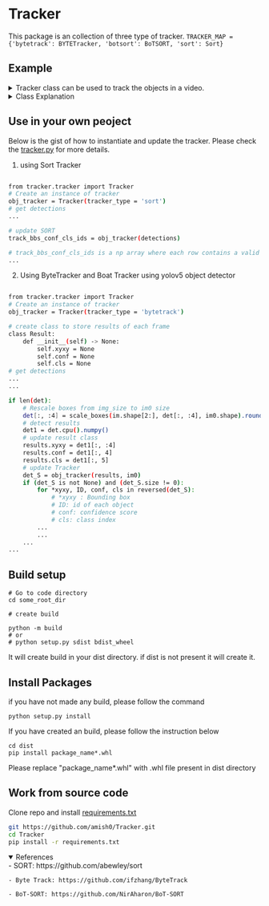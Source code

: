 # Tracker
This package is an collection of three type of tracker. `TRACKER_MAP = {'bytetrack': BYTETracker, 'botsort': BoTSORT, 'sort': Sort}`

## Example
<details close>
<summary>Tracker class can be used to track the objects in a video.</summary> Please check the [tracker.py](tracker/tracker.py) for more details.

```bash
# import tracker
from tracker.tracker import Tracker

# Create an instance of tracker
tracker = Tracker(tracker_type = 'sort')

# detections result from object detector
dets = np.array([[0,0,10,10,0.9,1],[0,0,10,10,0.8,1],[0,0,10,10,0.7,1], ....])

# update tracker
tracking_results = tracker(dets)

# print tracking results
print(tracking_results)
```
</details>

<details close>
<summary>Class Explanation</summary>

- `Tracker`: This class will initialize the tracker with the given tracker_type and tracker parameters from [corresponding yaml](tracker/cfg/*.yaml) file. __call__ will take the detections and return the tracking results. Please check the [tracker.py](tracker/tracker.py) for more details.
    - arguments:
    
        detections parameters in the format 

                if tracker_type == 'bytetrack' or tracker_type == 'botsort':
                    detections: Result class with following attributes
                        class Result:
                            def __init__(self) -> None:
                                self.xyxy = None
                                self.conf = None
                                self.cls = None
                    img: np.ndarray image
                
                if tracker_type == 'sort':
                    detections: new detections in the format
                    detections: `[[x1, y1, x2, y2, score, class_id], ...]`

    - returns:
        - Returns the updated bounding boxes in the format `[[x1, y1, x2, y2, track_id, score, class_id], ...]` if tracker is not initalized it will return None
</details>

## Use in your own peoject
Below is the gist of how to instantiate and update the tracker. Please check the [tracker.py](tracker/tracker.py) for more details.
1. using Sort Tracker
```bash

from tracker.tracker import Tracker
# Create an instance of tracker
obj_tracker = Tracker(tracker_type = 'sort')
# get detections
...

# update SORT
track_bbs_conf_cls_ids = obj_tracker(detections)

# track_bbs_conf_cls_ids is a np array where each row contains a valid bounding box, track_id, score and class
...
```
2. Using ByteTracker and Boat Tracker using yolov5 object detector
```bash

from tracker.tracker import Tracker
# Create an instance of tracker
obj_tracker = Tracker(tracker_type = 'bytetrack')

# create class to store results of each frame
class Result:
    def __init__(self) -> None:
        self.xyxy = None
        self.conf = None
        self.cls = None
# get detections
...
...

if len(det):
    # Rescale boxes from img_size to im0 size
    det[:, :4] = scale_boxes(im.shape[2:], det[:, :4], im0.shape).round()
    # detect results
    det1 = det.cpu().numpy()
    # update result class
    results.xyxy = det1[:, :4]
    results.conf = det1[:, 4]
    results.cls = det1[:, 5]
    # update Tracker
    det_S = obj_tracker(results, im0)
    if (det_S is not None) and (det_S.size != 0):
        for *xyxy, ID, conf, cls in reversed(det_S):
            # *xyxy : Bounding box
            # ID: id of each object
            # conf: confidence score
            # cls: class index
        ...
        ...
    ...
...

```

## Build setup
```
# Go to code directory
cd some_root_dir

# create build

python -m build
# or
# python setup.py sdist bdist_wheel
```
It will create build in your dist directory. if dist is not present it will create it.

## Install Packages
 
 if you have not made any build, please follow the command

 ```
 python setup.py install
 ```

 If you have created an build, please follow the instruction below
 ```
 cd dist
 pip install package_name*.whl
 ```
 Please replace "package_name*.whl" with .whl file present in dist directory

## Work from source code
Clone repo and install [requirements.txt](requirements.txt)

```bash
git https://github.com/amish0/Tracker.git
cd Tracker
pip install -r requirements.txt
```

<details open>
<summary>References</summary>
    - SORT: https://github.com/abewley/sort

    - Byte Track: https://github.com/ifzhang/ByteTrack

    - BoT-SORT: https://github.com/NirAharon/BoT-SORT
</details>
